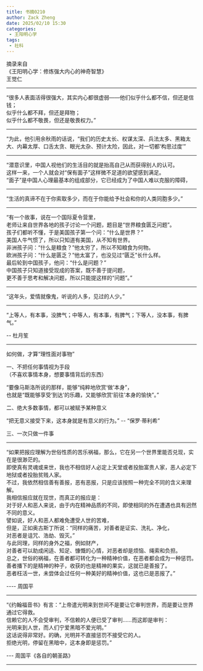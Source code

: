 ```yaml
---
title: 书摘0210
author: Zack Zheng
date: 2025/02/10 15:30
categories:
 - 王阳明心学
tags:
 - 社科
---
```


摘录来自     
《王阳明心学：修炼强大内心的神奇智慧》      
王觉仁      

----------------------------------------

“很多人表面活得很强大，其实内心都很虚弱——他们似乎什么都不信，但还是信钱；      
似乎什么都不拜，但还是拜物；      
似乎什么都不敬畏，但还是敬畏权力。”        

--------------------------------------


“为此，他引用余秋雨的话说，“我们的历史太长、权谋太深、兵法太多、黑箱太大、内幕太厚、口舌太贪、眼光太杂、预计太险，因此，对一切都‘构思过度’”

--------------------------------------

“潜意识里，中国人视他们的生活目的就是抬高自己从而获得别人的认可。    
这样一来，一个人就会对“保有面子”这样微不足道的欲望感到满足。    
“面子”是中国人心理最基本的组成部分，它已经成为了中国人难以克服的障碍，     


--------------------------------------

“生活的真谛不在于你索取多少，而在于你能给予社会和你的人类同胞多少。”


----------------------------------------


“有一个故事，说在一个国际夏令营里，     
老师让来自世界各地的孩子讨论一个问题，题目是“世界粮食匮乏问题”。    
孩子们都听不懂，于是美国孩子第一个问：“什么是世界？”   
美国人牛气惯了，所以只知道有美国，从不知有世界。    
非洲孩子问：“什么是粮食？”他太穷了，所以不知粮食为何物。    
欧洲孩子问：“什么是匮乏？”他太富了，也没见过“匮乏”长什么样。    
最后轮到中国孩子，他问：“什么是问题？”    
中国孩子只知道接受现成的答案，既不善于提问题，    
更不善于思考和解决问题，所以只能提这样的“问题”。”          

----------------------------------------


“这年头，爱情就像鬼，听说的人多，见过的人少。”     

----------------------------------------

“上等人，有本事，没脾气；中等人，有本事，有脾气；下等人，没本事，有脾气。”

-- 杜月笙

----------------------------------------

如何做，才算“理性面对事物”    

一、不把任何事情视为手段     
（不喜欢事情本身，想要事情背后的东西）      

“要像马斯洛所说的那样，能够“纯粹地欣赏‘做’本身”，      
也就是“既能够享受‘到达’的乐趣，又能够欣赏‘前往’本身的愉快”。”      


二、绝大多数事情，都可以被赋予某种意义     


“把无意义接受下来，这本身就是有意义的行为。”    -- “保罗·蒂利希”


三、一次只做一件事       


--------------------------------------


“如果把报应理解为世俗性质的苦乐祸福，那么，它在另一个世界里能否兑现，实在是很渺茫的。       
即使真有灵魂或来世，我也不相信好人必定上天堂或者投胎富贵人家，恶人必定下地狱或者投胎贫贱人家。           
不过，我依然相信善有善报，恶有恶报，只是应该按照一种完全不同的含义来理解。         
我相信报应就在现世，而真正的报应是：       
对于好人和恶人来说，由于内在精神品质的不同，即使相同的外在遭遇也具有迥然不同的意义。      
譬如说，好人和恶人都难免遭受人世的苦难，       
但是，正如奥古斯丁所说：“同样的痛苦，对善者是证实、洗礼、净化，        
对恶者是诅咒、浩劫、毁灭。”      
与此同理，同样的身外之福，例如财产，     
对善者可以助成闲适、知足、慷慨的心情，对恶者却是烦恼、绳索和负担。    
总之，世俗的祸福，在善者都可转化为一种精神价值，在恶者都会成为一种惩罚。       
善者播下的是精神的种子，收获的也是精神的果实，这就已是善报了。      
恶者枉活一世，未尝体会过任何一种美好的精神价值，这也已是恶报了。”      

 

---- 周国平    


--------------------------------------

“《约翰福音书》有言：“上帝遣光明来到世间不是要让它审判世界，而是要让世界通过它得救。     
信赖它的人不会受审判，不信赖的人便已受了审判……而这即是审判：     
光明来到人世，而人们宁爱黑暗不爱光明。”    
这话说得非常好。的确，光明并不直接惩罚不接受它的人。     
拒绝光明，停留在黑暗中，这本身即是惩罚。”      

--- 周国平《各自的朝圣路》   

--------------------------------------



